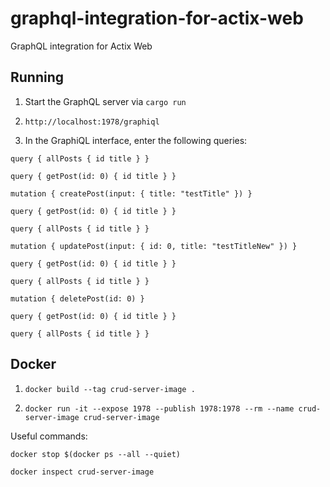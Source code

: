 # graphql-integration-for-actix-web
GraphQL integration for Actix Web

## Running

1. Start the GraphQL server via `cargo run`

2. `http://localhost:1978/graphiql`

3. In the GraphiQL interface, enter the following queries:

`query { allPosts { id title } }`

`query { getPost(id: 0) { id title } }`

`mutation { createPost(input: { title: "testTitle" }) }`

`query { getPost(id: 0) { id title } }`

`query { allPosts { id title } }`

`mutation { updatePost(input: { id: 0, title: "testTitleNew" }) }`

`query { getPost(id: 0) { id title } }`

`query { allPosts { id title } }`

`mutation { deletePost(id: 0) }`

`query { getPost(id: 0) { id title } }`

`query { allPosts { id title } }`

## Docker

1. `docker build --tag crud-server-image .`

2. `docker run -it --expose 1978 --publish 1978:1978 --rm --name crud-server-image crud-server-image`

Useful commands:

`docker stop $(docker ps --all --quiet)`

`docker inspect crud-server-image`
